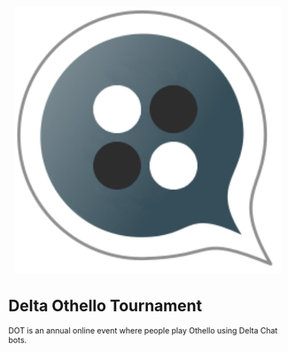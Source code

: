 <p align="center"><img src="artwork/logo.png" width=480 alt="DOT logo"/></p>

Delta Othello Tournament
=============================

DOT is an annual online event where people play Othello using Delta Chat bots.
